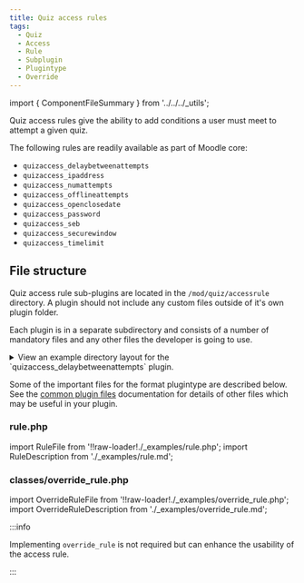 ```yaml
---
title: Quiz access rules
tags:
  - Quiz
  - Access
  - Rule
  - Subplugin
  - Plugintype
  - Override
---
```


import { ComponentFileSummary } from '../../../_utils';

Quiz access rules give the ability to add conditions a user must meet to attempt a given quiz.

The following rules are readily available as part of Moodle core:

- `quizaccess_delaybetweenattempts`
- `quizaccess_ipaddress`
- `quizaccess_numattempts`
- `quizaccess_offlineattempts`
- `quizaccess_openclosedate`
- `quizaccess_password`
- `quizaccess_seb`
- `quizaccess_securewindow`
- `quizaccess_timelimit`

## File structure

Quiz access rule sub-plugins are located in the `/mod/quiz/accessrule` directory. A plugin should not include any custom files outside of it's own plugin folder.

Each plugin is in a separate subdirectory and consists of a number of mandatory files and any other files the developer is going to use.

<details>
  <summary>View an example directory layout for the `quizaccess_delaybetweenattempts` plugin.</summary>

```console
mod/quiz/accessrule/delaybetweenattempts
├── classes
│   └── privacy
│       └── provider.php
├── lang
│   └── en
│       └── quizaccess_delaybetweenattempts.php
├── tests
│   └── rule_test.php
├── rule.php
└── version.php
```

</details>

Some of the important files for the format plugintype are described below. See the [common plugin files](../commonfiles) documentation for details of other files which may be useful in your plugin.

### rule.php

import RuleFile from '!!raw-loader!./_examples/rule.php';
import RuleDescription from './_examples/rule.md';

<ComponentFileSummary
    required
    filepath="/rule.php"
    summary="Rule definition class"
    plugintype="quizaccessrule"
    pluginname="pluginname"
    example={RuleFile}
    description={RuleDescription}
/>

### classes/override_rule.php

import OverrideRuleFile from '!!raw-loader!./_examples/override_rule.php';
import OverrideRuleDescription from './_examples/override_rule.md';

<ComponentFileSummary
    filepath="/classes/override_rule.php"
    summary="Override rule definition class"
    plugintype="quizaccessrule"
    pluginname="pluginname"
    example={OverrideRuleFile}
    description={OverrideRuleDescription}
/>

:::info

Implementing `override_rule` is not required but can enhance the usability of the access rule.

:::
